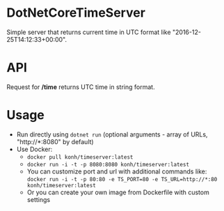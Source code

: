 # DotNetCoreTimeServer
Simple server that returns current time in UTC format like "2016-12-25T14:12:33+00:00".

# API
Request for **/time** returns UTC time in string format.

# Usage
- Run directly using ```dotnet run``` (optional arguments - array of URLs, "http://*:8080" by default)
- Use Docker:
	- ```docker pull konh/timeserver:latest```
	- ```docker run -i -t -p 8080:8080 konh/timeserver:latest```
	- You can customize port and url with additional commands like: ```docker run -i -t -p 80:80 -e TS_PORT=80 -e TS_URL=http://*:80 konh/timeserver:latest```
	- Or you can create your own image from Dockerfile with custom settings

